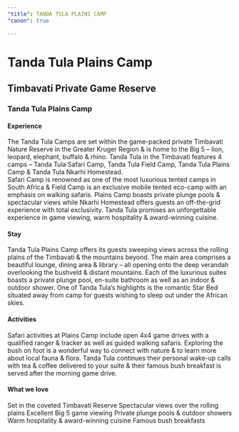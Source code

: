 ```yaml
---
"title": TANDA TULA PLAINS CAMP
"canon": true

---
```


# Tanda Tula Plains Camp
## Timbavati Private Game Reserve
### Tanda Tula Plains Camp

#### Experience
The Tanda Tula Camps are set within the game-packed private Timbavati Nature Reserve in the Greater Kruger Region &amp; is home to the Big 5 – lion, leopard, elephant, buffalo &amp; rhino.
Tanda Tula in the Timbavati features 4 camps – Tanda Tula Safari Camp, Tanda Tula Field Camp, Tanda Tula Plains Camp &amp; Tanda Tula Nkarhi Homestead.  
Safari Camp is renowned as one of the most luxurious tented camps in South Africa &amp; Field Camp is an exclusive mobile tented eco-camp with an emphasis on walking safaris.  Plains Camp boasts private plunge pools &amp; spectacular views while Nkarhi Homestead offers guests an off-the-grid experience with total exclusivity.
Tanda Tula promises an unforgettable experience in game viewing, warm hospitality &amp; award-winning cuisine.

#### Stay
Tanda Tula Plains Camp offers its guests sweeping views across the rolling plains of the Timbavati &amp; the mountains beyond.
The main area comprises a beautiful lounge, dining area &amp; library – all opening onto the deep verandah overlooking the bushveld &amp; distant mountains.
Each of the luxurious suites boasts a private plunge pool, en-suite bathroom as well as an indoor &amp; outdoor shower. 
One of Tanda Tula’s highlights is the romantic Star Bed situated away from camp for guests wishing to sleep out under the African skies.

#### Activities
Safari activities at Plains Camp include open 4x4 game drives with a qualified ranger &amp; tracker as well as guided walking safaris.  Exploring the bush on foot is a wonderful way to connect with nature &amp; to learn more about local fauna &amp; flora.
Tanda Tula continues their personal wake-up calls with tea &amp; coffee delivered to your suite &amp; their famous bush breakfast is served after the morning game drive.


#### What we love
Set in the coveted Timbavati Reserve
Spectacular views over the rolling plains
Excellent Big 5 game viewing
Private plunge pools &amp; outdoor showers
Warm hospitality &amp; award-winning cuisine
Famous bush breakfasts